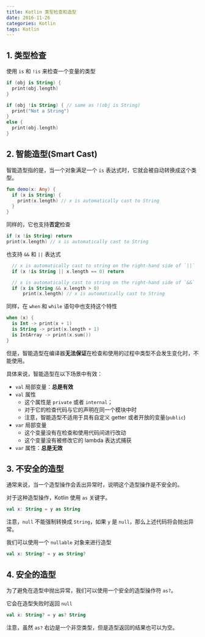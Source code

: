 ```yaml
---
title: Kotlin 类型检查和造型
date: 2016-11-26
categories: Kotlin
tags: Kotlin
---
```


## 1. 类型检查

使用 `is` 和 `!is` 来检查一个变量的类型

```kotlin
if (obj is String) {
  print(obj.length)
}

if (obj !is String) { // same as !(obj is String)
  print("Not a String")
}
else {
  print(obj.length)
}
```


<!-- more -->

## 2. 智能造型(Smart Cast)

智能造型指的是，当一个对象满足一个 `is` 表达式时，它就会被自动转换成这个类型。

```kotlin
fun demo(x: Any) {
  if (x is String) {
    print(x.length) // x is automatically cast to String
  }
}
```

同样的，它也支持**否定**检查

```kotlin
if (x !is String) return
print(x.length) // x is automatically cast to String
```

也支持 `&&` 和 `||` 表达式

```kotlin
  // x is automatically cast to string on the right-hand side of `||`
  if (x !is String || x.length == 0) return

  // x is automatically cast to string on the right-hand side of `&&`
  if (x is String && x.length > 0)
      print(x.length) // x is automatically cast to String
```

同样，在 `when` 和 `while` 语句中也支持这个特性

```kotlin
when (x) {
  is Int -> print(x + 1)
  is String -> print(x.length + 1)
  is IntArray -> print(x.sum())
}
```

但是，智能造型在编译器**无法保证**在检查和使用的过程中类型不会发生变化时，不能使用。

具体来说，智能造型在以下场景中有效：

- `val` 局部变量：**总是有效**
- `val` 属性
    - 这个属性是 `private` 或者 `internal`；
    - 对于它的检查代码与它的声明在同一个模块中时
    - 注意，智能造型不适用于具有自定义 getter 或者开放的变量(`public`)
- `var` 局部变量
    - 这个变量没有在检查和使用代码间进行改动
    - 这个变量没有被修改它的 lambda 表达式捕获
- `var` 属性：**总是无效**

## 3. 不安全的造型

通常来说，当一个造型操作会丢出异常时，说明这个造型操作是不安全的。

对于这种造型操作，Kotlin 使用 `as` 关键字。

```kotlin
val x: String = y as String
```

注意，`null` 不能强制转换成 `String`，如果 `y` 是 `null`，那么上述代码将会抛出异常。

我们可以使用一个 `nullable` 对象来进行造型

```kotlin
val x: String? = y as String?
```




## 4. 安全的造型

为了避免在造型中抛出异常，我们可以使用一个安全的造型操作符 `as?`。

它会在造型失败时返回 `null`

```kotlin
val x: String? = y as? String
```

注意，虽然 `as?` 右边是一个非空类型，但是造型返回的结果也可以为空。
